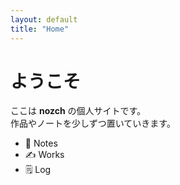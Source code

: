 ```yaml
---
layout: default
title: "Home"
---
```


# ようこそ

ここは **nozch** の個人サイトです。  
作品やノートを少しずつ置いていきます。

- 📓 Notes
- ✍️ Works
- 🗒️ Log
